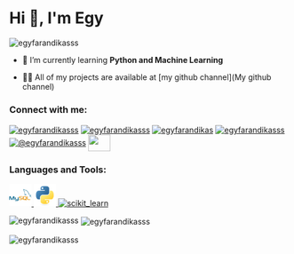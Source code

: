 <h1 align="left">Hi 👋, I'm Egy</h1>
<p align="left"> <img src="https://komarev.com/ghpvc/?username=egyfarandikasss&label=Profile%20views&color=0e75b6&style=flat" alt="egyfarandikasss" /> </p>

- 🌱 I’m currently learning **Python and Machine Learning**

- 👨‍💻 All of my projects are available at [my github channel](My github channel)

<h3 align="left">Connect with me:</h3>
<p align="left">
<a href="https://twitter.com/egyfarandikasss" target="blank"><img align="center" src="https://cdn.jsdelivr.net/npm/simple-icons@3.0.1/icons/twitter.svg" alt="egyfarandikasss" height="30" width="40" /></a>
<a href="https://linkedin.com/in/egyfarandikasss" target="blank"><img align="center" src="https://cdn.jsdelivr.net/npm/simple-icons@3.0.1/icons/linkedin.svg" alt="egyfarandikasss" height="30" width="40" /></a>
<a href="https://kaggle.com/egyfarandikas" target="blank"><img align="center" src="https://cdn.jsdelivr.net/npm/simple-icons@3.0.1/icons/kaggle.svg" alt="egyfarandikas" height="30" width="40" /></a>
<a href="https://instagram.com/egyfarandikasss" target="blank"><img align="center" src="https://cdn.jsdelivr.net/npm/simple-icons@3.0.1/icons/instagram.svg" alt="egyfarandikasss" height="30" width="40" /></a>
<a href="https://medium.com/@egyfarandikasss" target="blank"><img align="center" src="https://cdn.jsdelivr.net/npm/simple-icons@3.0.1/icons/medium.svg" alt="@egyfarandikasss" height="30" width="40" /></a>
<a href="mailto:egyfarandika23@gmail.com" target="_blank"><img align="center" src="https://cdn.jsdelivr.net/npm/simple-icons@3.0.1/icons/gmail.svg" height="30" width="40" /></a>
</p>

<h3 align="left">Languages and Tools:</h3>
<p align="left"> <a href="https://www.mysql.com/" target="_blank"> <img src="https://raw.githubusercontent.com/devicons/devicon/master/icons/mysql/mysql-original-wordmark.svg" alt="mysql" width="40" height="40"/> </a> <a href="https://www.python.org" target="_blank"> <img src="https://raw.githubusercontent.com/devicons/devicon/master/icons/python/python-original.svg" alt="python" width="40" height="40"/> </a> <a href="https://scikit-learn.org/" target="_blank"> <img src="https://upload.wikimedia.org/wikipedia/commons/0/05/Scikit_learn_logo_small.svg" alt="scikit_learn" width="40" height="40"/> </a> </p>

<p><img align="left" src="https://github-readme-stats.vercel.app/api/top-langs?username=egyfarandikasss&show_icons=true&locale=en&layout=compact" alt="egyfarandikasss" /></p>

<p>&nbsp;<img align="center" src="https://github-readme-stats.vercel.app/api?username=egyfarandikasss&show_icons=true&locale=en" alt="egyfarandikasss" /></p>

<p><img align="center" src="https://github-readme-streak-stats.herokuapp.com/?user=egyfarandikasss&" alt="egyfarandikasss" /></p>
